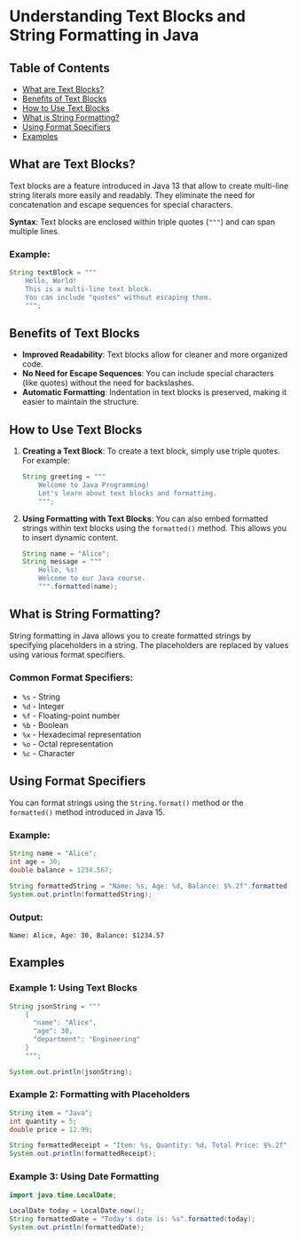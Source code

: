# Understanding Text Blocks and String Formatting in Java

## Table of Contents

- [What are Text Blocks?](#what-are-text-blocks)
- [Benefits of Text Blocks](#benefits-of-text-blocks)
- [How to Use Text Blocks](#how-to-use-text-blocks)
- [What is String Formatting?](#what-is-string-formatting)
- [Using Format Specifiers](#using-format-specifiers)
- [Examples](#examples)

## What are Text Blocks?

Text blocks are a feature introduced in Java 13 that allow to create multi-line string literals more easily and readably. They eliminate the need for concatenation and escape sequences for special characters.

**Syntax**:
Text blocks are enclosed within triple quotes (`"""`) and can span multiple lines.

### Example:

```java
String textBlock = """
    Hello, World!
    This is a multi-line text block.
    You can include "quotes" without escaping them.
    """;
```

## Benefits of Text Blocks

- **Improved Readability**: Text blocks allow for cleaner and more organized code.
- **No Need for Escape Sequences**: You can include special characters (like quotes) without the need for backslashes.
- **Automatic Formatting**: Indentation in text blocks is preserved, making it easier to maintain the structure.

## How to Use Text Blocks

1. **Creating a Text Block**:
   To create a text block, simply use triple quotes. For example:

   ```java
   String greeting = """
       Welcome to Java Programming!
       Let's learn about text blocks and formatting.
       """;
   ```

2. **Using Formatting with Text Blocks**:
   You can also embed formatted strings within text blocks using the `formatted()` method. This allows you to insert dynamic content.

   ```java
   String name = "Alice";
   String message = """
       Hello, %s!
       Welcome to our Java course.
       """.formatted(name);
   ```

## What is String Formatting?

String formatting in Java allows you to create formatted strings by specifying placeholders in a string. The placeholders are replaced by values using various format specifiers.

### Common Format Specifiers:

- `%s` - String
- `%d` - Integer
- `%f` - Floating-point number
- `%b` - Boolean
- `%x` - Hexadecimal representation
- `%o` - Octal representation
- `%c` - Character

## Using Format Specifiers

You can format strings using the `String.format()` method or the `formatted()` method introduced in Java 15.

### Example:

```java
String name = "Alice";
int age = 30;
double balance = 1234.567;

String formattedString = "Name: %s, Age: %d, Balance: $%.2f".formatted(name, age, balance);
System.out.println(formattedString);
```

### Output:

```
Name: Alice, Age: 30, Balance: $1234.57
```

## Examples

### Example 1: Using Text Blocks

```java
String jsonString = """
    {
      "name": "Alice",
      "age": 30,
      "department": "Engineering"
    }
    """;

System.out.println(jsonString);
```

### Example 2: Formatting with Placeholders

```java
String item = "Java";
int quantity = 5;
double price = 12.99;

String formattedReceipt = "Item: %s, Quantity: %d, Total Price: $%.2f".formatted(item, quantity, price * quantity);
System.out.println(formattedReceipt);
```

### Example 3: Using Date Formatting

```java
import java.time.LocalDate;

LocalDate today = LocalDate.now();
String formattedDate = "Today's date is: %s".formatted(today);
System.out.println(formattedDate);

```
